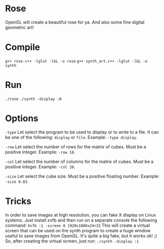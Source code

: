 # Rose
OpenGL will create a beautiful rose for ya. And also some fine digital geometric art!

# Compile
```g++ rose.c++ -lglut -lGL -o rose```
```g++ synth_art.c++ -lglut -lGL -o synth```

# Run
```./rose```
```./synth -display :0```

# Options
```-type``` Let select the program to be used to display or to write to a file. It can be one of the following: ```display``` or ```file```. Example: ```-type display```.

```-row``` Let select the number of rows for the matrix of cubes. Must be a positive integer. Example: ```-row 10```.

```-col``` Let select the number of columns for the matrix of cubes. Must be a positive integer. Example: ```-col 20```.

```-size``` Let select the cube size. Must be a positive floating number. Example: ```-size 0.03```.

# Tricks
In order to save images at high resolution, you can fake X display on Linux systems. Just install xvfb and then run on a separate console the following command:
``` Xvfb :1 -screen 0 1920x1080x24+32 ```
This will create a virtual screen that can be used on the synth program to create a huge window useful to save images from OpenGL. It's quite a big fake, but it works ok! ;)
So, after creating the virtual screen, just run:
```./synth -display :1```
